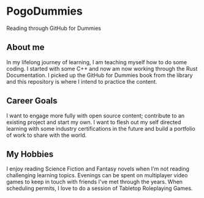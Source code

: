 # PogoDummies
Reading through GitHub for Dummies

## About me
In my lifelong journey of learning, I am teaching myself how to do some coding. I started with some C++ and now am now working through the Rust Documentation. I picked up the GitHub for Dummies book from the library and this repository is where I intend to practice the content.

## Career Goals
I want to engage more fully with open source content; contribute to an existing project and start my own. I want to flesh out my self directed learning with some industry certifications in the future and build a portfolio of work to share with the world.

## My Hobbies
I enjoy reading Science Fiction and Fantasy novels when I'm not reading challenging learning topics. Evenings can be spent on multiplayer video games to keep in touch with friends I've met through the years. When scheduling permits, I love to do a session of Tabletop Roleplaying Games.
